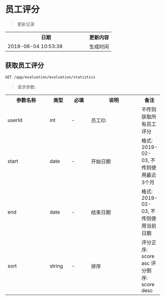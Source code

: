 # 员工评分

> 更新记录

<table>
    <tr>
        <th style="width:250px;">日期</th>
        <th>更新内容</th>
    </tr>
    <tr>
        <td>2018-06-04 10:53:38</td>
        <td>生成时间</td>
    </tr>
</table>

## 获取员工评分

```
GET /app/evaluation/evaluation/statistics
```

> 请求参数:

<table>
    <tr>
        <th style="width:150px;">参数名称</th>
        <th style="width:60px;">类型</th>
        <th style="width:60px;">必填</th>
        <th style="width:200px;">说明</th>
        <th>备注</th>
    </tr>
    <tr>
        <td>userId</td>
        <td>int</td>
        <td>-</td>
        <td>员工ID</td>
        <td>不传则获取所有员工评分</td>
    </tr>
    <tr>
        <td>start</td>
        <td>date</td>
        <td>-</td>
        <td>开始日期</td>
        <td>格式: 2019-02-03, 不传则使用最近3个月</td>
    </tr>
    <tr>
        <td>end</td>
        <td>date</td>
        <td>-</td>
        <td>结束日期</td>
        <td>格式: 2019-02-03, 不传则使用当前日期</td>
    </tr>
    <tr>
        <td>sort</td>
        <td>string</td>
        <td>-</td>
        <td>排序</td>
        <td>评分正序: score asc  评分倒序: score desc</td>
    </tr>
</table>